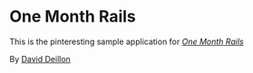# One Month Rails 

This is the pinteresting sample application for 
[*One Month Rails*](http://onemonthrails.com)

By [David Deillon](http://www.david-deillon.com)
